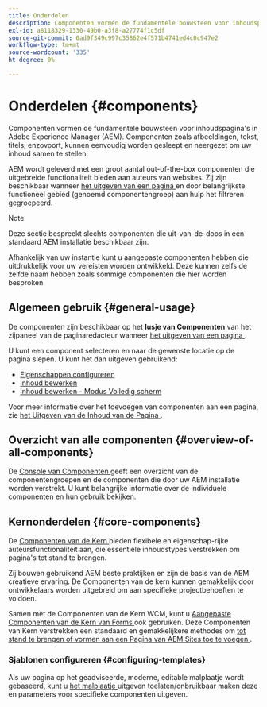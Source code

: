 ```yaml
---
title: Onderdelen
description: Componenten vormen de fundamentele bouwsteen voor inhoudspagina's in AEM
exl-id: a8118329-1330-49b0-a3f8-a27774f1c5df
source-git-commit: 0ad9f349c997c35862e4f571b4741ed4c0c947e2
workflow-type: tm+mt
source-wordcount: '335'
ht-degree: 0%

---
```


# Onderdelen {#components}

Componenten vormen de fundamentele bouwsteen voor inhoudspagina&#39;s in Adobe Experience Manager (AEM). Componenten zoals afbeeldingen, tekst, titels, enzovoort, kunnen eenvoudig worden gesleept en neergezet om uw inhoud samen te stellen.

AEM wordt geleverd met een groot aantal out-of-the-box componenten die uitgebreide functionaliteit bieden aan auteurs van websites. Zij zijn beschikbaar wanneer [ het uitgeven van een pagina ](/help/sites-cloud/authoring/fundamentals/editing-content.md) en door belangrijkste functioneel gebied (genoemd componentengroep) aan hulp het filtreren gegroepeerd.

>[!NOTE]
>
>Deze sectie bespreekt slechts componenten die uit-van-de-doos in een standaard AEM installatie beschikbaar zijn.
>
>Afhankelijk van uw instantie kunt u aangepaste componenten hebben die uitdrukkelijk voor uw vereisten worden ontwikkeld. Deze kunnen zelfs de zelfde naam hebben zoals sommige componenten die hier worden besproken.

## Algemeen gebruik {#general-usage}

De componenten zijn beschikbaar op het **lusje van Componenten** van het zijpaneel van de paginaredacteur wanneer [ het uitgeven van een pagina ](/help/sites-cloud/authoring/fundamentals/editing-content.md).

U kunt een component selecteren en naar de gewenste locatie op de pagina slepen. U kunt het dan uitgeven gebruikend:

* [Eigenschappen configureren](/help/sites-cloud/authoring/fundamentals/page-properties.md)
* [Inhoud bewerken](/help/sites-cloud/authoring/fundamentals/editing-content.md)
* [Inhoud bewerken - Modus Volledig scherm](/help/sites-cloud/authoring/fundamentals/editing-content.md#edit-content-full-screen-mode)

Voor meer informatie over het toevoegen van componenten aan een pagina, zie [ het Uitgeven van de Inhoud van de Pagina ](/help/sites-cloud/authoring/fundamentals/editing-content.md).

## Overzicht van alle componenten {#overview-of-all-components}

De [ Console van Componenten ](/help/sites-cloud/authoring/features/components-console.md) geeft een overzicht van de componentengroepen en de componenten die door uw AEM installatie worden verstrekt. U kunt belangrijke informatie over de individuele componenten en hun gebruik bekijken.

## Kernonderdelen {#core-components}

De [ Componenten van de Kern ](https://experienceleague.adobe.com/docs/experience-manager-core-components/using/introduction.html) bieden flexibele en eigenschap-rijke auteursfunctionaliteit aan, die essentiële inhoudstypes verstrekken om pagina&#39;s tot stand te brengen.

Zij bouwen gebruikend AEM beste praktijken en zijn de basis van de AEM creatieve ervaring. De Componenten van de kern kunnen gemakkelijk door ontwikkelaars worden uitgebreid om aan specifieke projectbehoeften te voldoen.

Samen met de Componenten van de Kern WCM, kunt u [ Aangepaste Componenten van de Kern van Forms ](https://experienceleague.adobe.com/docs/experience-manager-core-components/using/adaptive-forms/introduction.html#features) ook gebruiken. Deze Componenten van Kern verstrekken een standaard en gemakkelijkere methodes om [ tot stand te brengen of vormen aan een Pagina van AEM Sites toe te voegen ](/help/forms/create-or-add-an-adaptive-form-to-aem-sites-page.md).

### Sjablonen configureren {#configuring-templates}

Als uw pagina op het geadviseerde, moderne, editable malplaatje wordt gebaseerd, kunt u [ het malplaatje ](/help/sites-cloud/authoring/features/templates.md) uitgeven toelaten/onbruikbaar maken deze en parameters voor specifieke componenten uitgeven.
